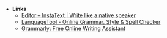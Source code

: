 - **Links**
	- [Editor – InstaText | Write like a native speaker](https://instatext.io/editor/)
	- [LanguageTool - Online Grammar, Style & Spell Checker](https://languagetool.org)
	- [Grammarly: Free Online Writing Assistant](https://www.grammarly.com)
